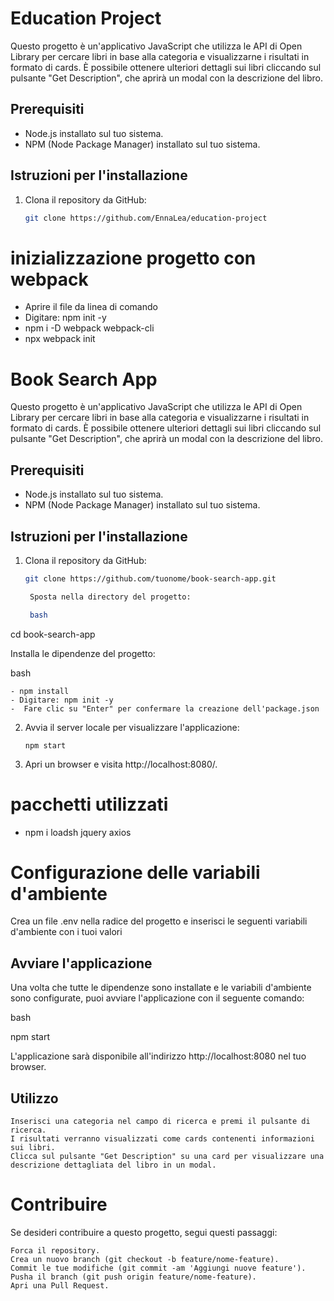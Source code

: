 # Education Project

Questo progetto è un'applicativo JavaScript che utilizza le API di Open Library per cercare libri in base alla categoria e visualizzarne i risultati in formato di cards. È possibile ottenere ulteriori dettagli sui libri cliccando sul pulsante "Get Description", che aprirà un modal con la descrizione del libro.

## Prerequisiti

- Node.js installato sul tuo sistema.
- NPM (Node Package Manager) installato sul tuo sistema.

## Istruzioni per l'installazione

1. Clona il repository da GitHub:

   ```bash
   git clone https://github.com/EnnaLea/education-project


# inizializzazione progetto con webpack
- Aprire il file da linea di comando
- Digitare: npm init -y
- npm i -D webpack webpack-cli
- npx webpack init

# Book Search App

Questo progetto è un'applicativo JavaScript che utilizza le API di Open Library per cercare libri in base alla categoria e visualizzarne i risultati in formato di cards. È possibile ottenere ulteriori dettagli sui libri cliccando sul pulsante "Get Description", che aprirà un modal con la descrizione del libro.

## Prerequisiti

- Node.js installato sul tuo sistema.
- NPM (Node Package Manager) installato sul tuo sistema.

## Istruzioni per l'installazione

1. Clona il repository da GitHub:

   ```bash
   git clone https://github.com/tuonome/book-search-app.git

    Sposta nella directory del progetto:

    bash

cd book-search-app

Installa le dipendenze del progetto:

bash

    - npm install
    - Digitare: npm init -y
    -  Fare clic su "Enter" per confermare la creazione dell'package.json

2. Avvia il server locale per visualizzare l'applicazione:

   `npm start`

3. Apri un browser e visita http://localhost:8080/.

# pacchetti utilizzati
- npm i loadsh jquery axios

# Configurazione delle variabili d'ambiente

Crea un file .env nella radice del progetto e inserisci le seguenti variabili d'ambiente con i tuoi valori

## Avviare l'applicazione

Una volta che tutte le dipendenze sono installate e le variabili d'ambiente sono configurate, puoi avviare l'applicazione con il seguente comando:

bash

npm start

L'applicazione sarà disponibile all'indirizzo http://localhost:8080 nel tuo browser.

## Utilizzo

    Inserisci una categoria nel campo di ricerca e premi il pulsante di ricerca.
    I risultati verranno visualizzati come cards contenenti informazioni sui libri.
    Clicca sul pulsante "Get Description" su una card per visualizzare una descrizione dettagliata del libro in un modal.

# Contribuire

Se desideri contribuire a questo progetto, segui questi passaggi:

    Forca il repository.
    Crea un nuovo branch (git checkout -b feature/nome-feature).
    Commit le tue modifiche (git commit -am 'Aggiungi nuove feature').
    Pusha il branch (git push origin feature/nome-feature).
    Apri una Pull Request.

